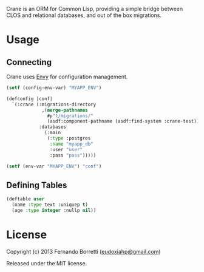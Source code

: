 Crane is an ORM for Common Lisp, providing a simple bridge between CLOS and
relational databases, and out of the box migrations.

# Usage

## Connecting

Crane uses [Envy](https://github.com/fukamachi/envy) for configuration
management.

```lisp
(setf (config-env-var) "MYAPP_ENV")

(defconfig |conf|
  `(:crane (:migrations-directory
             ,(merge-pathnames
               #p"t/migrations/"
               (asdf:component-pathname (asdf:find-system :crane-test)))
            :databases
              (:main
               (:type :postgres
                :name "myapp_db"
                :user "user"
                :pass "pass")))))

(setf (env-var "MYAPP_ENV") "conf")
```

## Defining Tables

```lisp
(deftable user
  (name :type text :uniquep t)
  (age :type integer :nullp nil))
```

# License

Copyright (c) 2013 Fernando Borretti (eudoxiahp@gmail.com)

Released under the MIT license.

